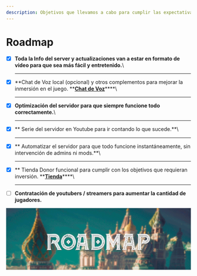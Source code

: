 ```yaml
---
description: Objetivos que llevamos a cabo para cumplir las expectativas
---
```


# Roadmap

* [x] **Toda la Info del server y actualizaciones van a estar en formato de video para que sea más fácil y entretenido.**\
  ****
* [x] **Chat de Voz local (opcional) y otros complementos para mejorar la inmersión en el juego. **[**Chat de Voz**](guia/chat-de-voz.md)****\
  ****
* [x] **Optimización del servidor para que siempre funcione todo correctamente.**\
  ****
* [x] ** Serie del servidor en Youtube para ir contando lo que sucede.**\
  ****
* [x] ** Automatizar el servidor para que todo funcione instantáneamente, sin intervención de admins ni mods.**\
  ****
* [x] ** Tienda Donor funcional para cumplir con los objetivos que requieran inversión. **[**Tienda**](tienda.md)****\
  ****
* [ ] **Contratación de youtubers / streamers para aumentar la cantidad de jugadores.**

![](.gitbook/assets/roadmap2.png)

